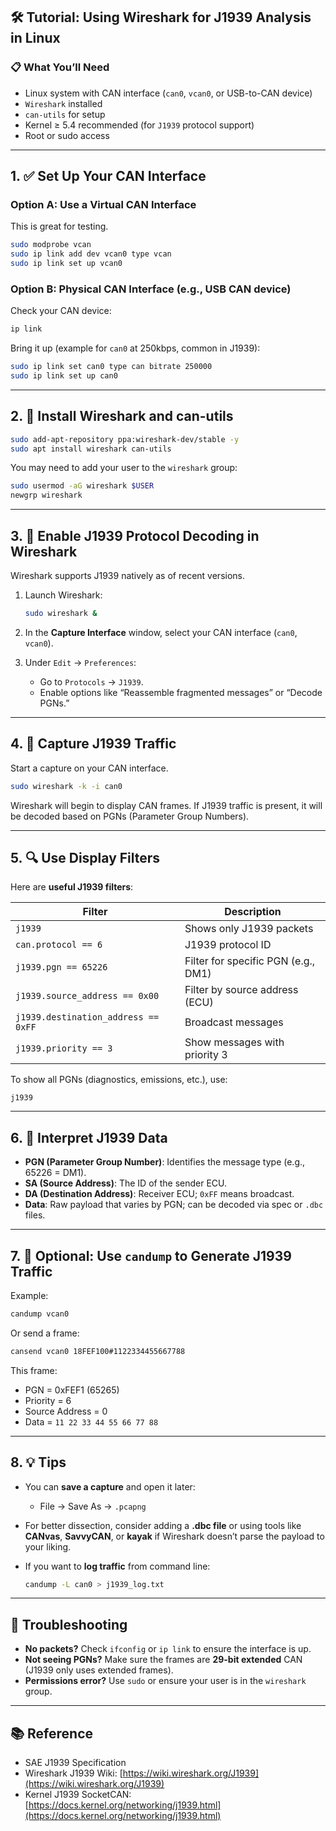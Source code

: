 ## 🛠️ **Tutorial: Using Wireshark for J1939 Analysis in Linux**

### 📋 **What You’ll Need**

* Linux system with CAN interface (`can0`, `vcan0`, or USB-to-CAN device)
* `Wireshark` installed
* `can-utils` for setup
* Kernel ≥ 5.4 recommended (for `J1939` protocol support)
* Root or sudo access

---

## 1. ✅ **Set Up Your CAN Interface**

### Option A: **Use a Virtual CAN Interface**

This is great for testing.

```bash
sudo modprobe vcan
sudo ip link add dev vcan0 type vcan
sudo ip link set up vcan0
```

### Option B: **Physical CAN Interface (e.g., USB CAN device)**

Check your CAN device:

```bash
ip link
```

Bring it up (example for `can0` at 250kbps, common in J1939):

```bash
sudo ip link set can0 type can bitrate 250000
sudo ip link set up can0
```

---

## 2. 🧪 **Install Wireshark and can-utils**

```bash
sudo add-apt-repository ppa:wireshark-dev/stable -y
sudo apt install wireshark can-utils
```

You may need to add your user to the `wireshark` group:

```bash
sudo usermod -aG wireshark $USER
newgrp wireshark
```

---

## 3. 🧬 **Enable J1939 Protocol Decoding in Wireshark**

Wireshark supports J1939 natively as of recent versions.

1. Launch Wireshark:

   ```bash
   sudo wireshark &
   ```

2. In the **Capture Interface** window, select your CAN interface (`can0`, `vcan0`).

3. Under `Edit` → `Preferences`:

   * Go to `Protocols` → `J1939`.
   * Enable options like “Reassemble fragmented messages” or “Decode PGNs.”

---

## 4. 🎯 **Capture J1939 Traffic**

Start a capture on your CAN interface.

```bash
sudo wireshark -k -i can0
```

Wireshark will begin to display CAN frames. If J1939 traffic is present, it will be decoded based on PGNs (Parameter Group Numbers).

---

## 5. 🔍 **Use Display Filters**

Here are **useful J1939 filters**:

| Filter                              | Description                         |
| ----------------------------------- | ----------------------------------- |
| `j1939`                             | Shows only J1939 packets            |
| `can.protocol == 6`                 | J1939 protocol ID                   |
| `j1939.pgn == 65226`                | Filter for specific PGN (e.g., DM1) |
| `j1939.source_address == 0x00`      | Filter by source address (ECU)      |
| `j1939.destination_address == 0xFF` | Broadcast messages                  |
| `j1939.priority == 3`               | Show messages with priority 3       |

To show all PGNs (diagnostics, emissions, etc.), use:

```plaintext
j1939
```

---

## 6. 📖 **Interpret J1939 Data**

* **PGN (Parameter Group Number)**: Identifies the message type (e.g., 65226 = DM1).
* **SA (Source Address)**: The ID of the sender ECU.
* **DA (Destination Address)**: Receiver ECU; `0xFF` means broadcast.
* **Data**: Raw payload that varies by PGN; can be decoded via spec or `.dbc` files.

---

## 7. 🧰 **Optional: Use `candump` to Generate J1939 Traffic**

Example:

```bash
candump vcan0
```

Or send a frame:

```bash
cansend vcan0 18FEF100#1122334455667788
```

This frame:

* PGN = 0xFEF1 (65265)
* Priority = 6
* Source Address = 0
* Data = `11 22 33 44 55 66 77 88`

---

## 8. 💡 Tips

* You can **save a capture** and open it later:

  * File → Save As → `.pcapng`
* For better dissection, consider adding a **.dbc file** or using tools like **CANvas**, **SavvyCAN**, or **kayak** if Wireshark doesn’t parse the payload to your liking.
* If you want to **log traffic** from command line:

  ```bash
  candump -L can0 > j1939_log.txt
  ```

---

## 🧩 **Troubleshooting**

* **No packets?** Check `ifconfig` or `ip link` to ensure the interface is up.
* **Not seeing PGNs?** Make sure the frames are **29-bit extended** CAN (J1939 only uses extended frames).
* **Permissions error?** Use `sudo` or ensure your user is in the `wireshark` group.

---

## 📚 Reference

* SAE J1939 Specification
* Wireshark J1939 Wiki: [https://wiki.wireshark.org/J1939](https://wiki.wireshark.org/J1939)
* Kernel J1939 SocketCAN: [https://docs.kernel.org/networking/j1939.html](https://docs.kernel.org/networking/j1939.html)

